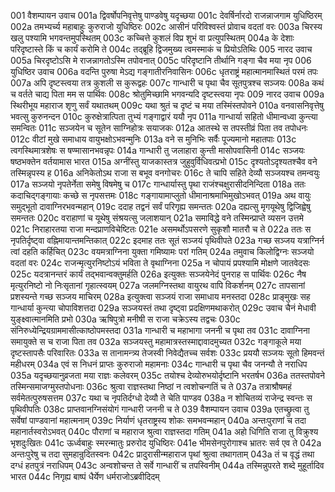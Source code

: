 001	वैशम्पायन उवाच
001a	द्विवर्षोपनिवृत्तेषु पाण्डवेषु यदृच्छया
001c	देवर्षिर्नारदो राजन्नाजगाम युधिष्ठिरम्
002a	तमभ्यर्च्य महाबाहुः कुरुराजो युधिष्ठिरः
002c	आसीनं परिविश्वस्तं प्रोवाच वदतां वरः
003a	चिरस्य खलु पश्यामि भगवन्तमुपस्थितम्
003c	कच्चित्ते कुशलं विप्र शुभं वा प्रत्युपस्थितम्
004a	के देशाः परिदृष्टास्ते किं च कार्यं करोमि ते
004c	तद्ब्रूहि द्विजमुख्य त्वमस्माकं च प्रियोऽतिथिः
005	नारद उवाच
005a	चिरदृष्टोऽसि मे राजन्नागतोऽस्मि तपोवनात्
005c	परिदृष्टानि तीर्थानि गङ्गा चैव मया नृप
006	युधिष्ठिर उवाच
006a	वदन्ति पुरुषा मेऽद्य गङ्गातीरनिवासिनः
006c	धृतराष्ट्रं महात्मानमास्थितं परमं तपः
007a	अपि दृष्टस्त्वया तत्र कुशली स कुरूद्वहः
007c	गान्धारी च पृथा चैव सूतपुत्रश्च सञ्जयः
008a	कथं च वर्तते चाद्य पिता मम स पार्थिवः
008c	श्रोतुमिच्छामि भगवन्यदि दृष्टस्त्वया नृपः
009	नारद उवाच
009a	स्थिरीभूय महाराज शृणु सर्वं यथातथम्
009c	यथा श्रुतं च दृष्टं च मया तस्मिंस्तपोवने
010a	वनवासनिवृत्तेषु भवत्सु कुरुनन्दन
010c	कुरुक्षेत्रात्पिता तुभ्यं गङ्गाद्वारं ययौ नृप
011a	गान्धार्या सहितो धीमान्वध्वा कुन्त्या समन्वितः
011c	सञ्जयेन च सूतेन साग्निहोत्रः सयाजकः
012a	आतस्थे स तपस्तीव्रं पिता तव तपोधनः
012c	वीटां मुखे समाधाय वायुभक्षोऽभवन्मुनिः
013a	वने स मुनिभिः सर्वैः पूज्यमानो महातपाः
013c	त्वगस्थिमात्रशेषः स षण्मासानभवन्नृपः
014a	गान्धारी तु जलाहारा कुन्ती मासोपवासिनी
014c	सञ्जयः षष्ठभक्तेन वर्तयामास भारत
015a	अग्नींस्तु याजकास्तत्र जुहुवुर्विधिवत्प्रभो
015c	दृश्यतोऽदृश्यतश्चैव वने तस्मिन्नृपस्य ह
016a	अनिकेतोऽथ राजा स बभूव वनगोचरः
016c	ते चापि सहिते देव्यौ सञ्जयश्च तमन्वयुः
017a	सञ्जयो नृपतेर्नेता समेषु विषमेषु च
017c	गान्धार्यास्तु पृथा राजंश्चक्षुरासीदनिन्दिता
018a	ततः कदाचिद्गङ्गायाः कच्छे स नृपसत्तमः
018c	गङ्गायामाप्लुतो धीमानाश्रमाभिमुखोऽभवत्
019a	अथ वायुः समुद्भूतो दावाग्निरभवन्महान्
019c	ददाह तद्वनं सर्वं परिगृह्य समन्ततः
020a	दह्यत्सु मृगयूथेषु द्विजिह्वेषु समन्ततः
020c	वराहाणां च यूथेषु संश्रयत्सु जलाशयान्
021a	समाविद्धे वने तस्मिन्प्राप्ते व्यसन उत्तमे
021c	निराहारतया राजा मन्दप्राणविचेष्टितः
021e	असमर्थोऽपसरणे सुकृशौ मातरौ च ते
022a	ततः स नृपतिर्दृष्ट्वा वह्निमायान्तमन्तिकात्
022c	इदमाह ततः सूतं सञ्जयं पृथिवीपते
023a	गच्छ सञ्जय यत्राग्निर्न त्वां दहति कर्हिचित्
023c	वयमत्राग्निना युक्ता गमिष्यामः परां गतिम्
024a	तमुवाच किलोद्विग्नः सञ्जयो वदतां वरः
024c	राजन्मृत्युरनिष्टोऽयं भविता ते वृथाग्निना
025a	न चोपायं प्रपश्यामि मोक्षणे जातवेदसः
025c	यदत्रानन्तरं कार्यं तद्भवान्वक्तुमर्हति
026a	इत्युक्तः सञ्जयेनेदं पुनराह स पार्थिवः
026c	नैष मृत्युरनिष्टो नो निःसृतानां गृहात्स्वयम्
027a	जलमग्निस्तथा वायुरथ वापि विकर्शनम्
027c	तापसानां प्रशस्यन्ते गच्छ सञ्जय माचिरम्
028a	इत्युक्त्वा सञ्जयं राजा समाधाय मनस्तदा
028c	प्राङ्मुखः सह गान्धार्या कुन्त्या चोपाविशत्तदा
029a	सञ्जयस्तं तथा दृष्ट्वा प्रदक्षिणमथाकरोत्
029c	उवाच चैनं मेधावी युङ्क्ष्वात्मानमिति प्रभो
030a	ऋषिपुत्रो मनीषी स राजा चक्रेऽस्य तद्वचः
030c	संनिरुध्येन्द्रियग्राममासीत्काष्ठोपमस्तदा
031a	गान्धारी च महाभागा जननी च पृथा तव
031c	दावाग्निना समायुक्ते स च राजा पिता तव
032a	सञ्जयस्तु महामात्रस्तस्माद्दावादमुच्यत
032c	गङ्गाकूले मया दृष्टस्तापसैः परिवारितः
033a	स तानामन्त्र्य तेजस्वी निवेद्यैतच्च सर्वशः
033c	प्रययौ सञ्जयः सूतो हिमवन्तं महीधरम्
034a	एवं स निधनं प्राप्तः कुरुराजो महामनाः
034c	गान्धारी च पृथा चैव जनन्यौ ते नराधिप
035a	यदृच्छयानुव्रजता मया राज्ञः कलेवरम्
035c	तयोश्च देव्योरुभयोर्दृष्टानि भरतर्षभ
036a	ततस्तपोवने तस्मिन्समाजग्मुस्तपोधनाः
036c	श्रुत्वा राज्ञस्तथा निष्ठां न त्वशोचन्गतिं च ते
037a	तत्राश्रौषमहं सर्वमेतत्पुरुषसत्तम
037c	यथा च नृपतिर्दग्धो देव्यौ ते चेति पाण्डव
038a	न शोचितव्यं राजेन्द्र स्वन्तः स पृथिवीपतिः
038c	प्राप्तवानग्निसंयोगं गान्धारी जननी च ते
039	वैशम्पायन उवाच
039a	एतच्छ्रुत्वा तु सर्वेषां पाण्डवानां महात्मनाम्
039c	निर्याणं धृतराष्ट्रस्य शोकः समभवन्महान्
040a	अन्तःपुराणां च तदा महानार्तस्वरोऽभवत्
040c	पौराणां च महाराज श्रुत्वा राज्ञस्तदा गतिम्
041a	अहो धिगिति राजा तु विक्रुश्य भृशदुःखितः
041c	ऊर्ध्वबाहुः स्मरन्मातुः प्ररुरोद युधिष्ठिरः
041e	भीमसेनपुरोगाश्च भ्रातरः सर्व एव ते
042a	अन्तःपुरेषु च तदा सुमहान्रुदितस्वनः
042c	प्रादुरासीन्महाराज पृथां श्रुत्वा तथागताम्
043a	तं च वृद्धं तथा दग्धं हतपुत्रं नराधिपम्
043c	अन्वशोचन्त ते सर्वे गान्धारीं च तपस्विनीम्
044a	तस्मिन्नुपरते शब्दे मुहूर्तादिव भारत
044c	निगृह्य बाष्पं धैर्येण धर्मराजोऽब्रवीदिदम्
